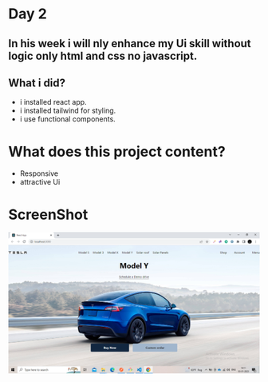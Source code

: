 # Day 2

## In his week i will nly enhance my Ui skill without logic only html and css no javascript.

## What i did?
- i installed react app.
- i installed tailwind for styling.
- i use functional components.

# What does this project content?
- Responsive
- attractive Ui

# ScreenShot

![ScreenShot](./Image/Screenshot%20(243).png)